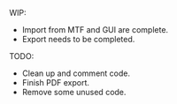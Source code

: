 WIP:
- Import from MTF and GUI are complete.
- Export needs to be completed.

TODO:
- Clean up and comment code.
- Finish PDF export.
- Remove some unused code.
